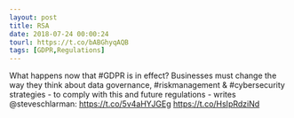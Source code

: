 ```yaml
---
layout: post
title: RSA
date: 2018-07-24 00:00:24
tourl: https://t.co/bABGhyqAQB
tags: [GDPR,Regulations]
---
```

What happens now that #GDPR is in effect? Businesses must change the way they think about data governance, #riskmanagement &amp; #cybersecurity strategies - to comply with this and future regulations - writes @steveschlarman: https://t.co/5v4aHYJGEg https://t.co/HsIpRdziNd